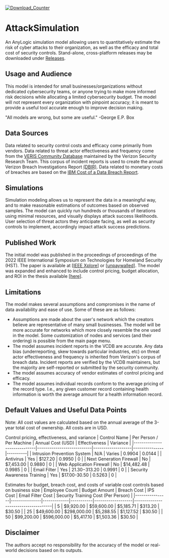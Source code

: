 [![Download_Counter](https://img.shields.io/github/downloads/gjhami/AttackSimulation/total.svg)]()
# AttackSimulation
An AnyLogic simulation model allowing users to quantitatively estimate the risk of cyber attacks to their organization, as well as the efficacy and total cost of security controls. Stand-alone, cross-platform releases may be downloaded under [Releases](https://github.com/gjhami/AttackSimulation/releases).

## Usage and Audience
This model is intended for small businesses/organizations without dedicated cybersecurity teams, or anyone trying to make more informed risk decisions while allocating a limited cybersecurity budget. The model will not represent every organization with pinpoint accuracy; it is meant to provide a useful tool accurate enough to improve decision making.

"All models are wrong, but some are useful." -George E.P. Box

## Data Sources
Data related to security control costs and efficacy come primarily from vendors.
Data related to threat actor effectiveness and frequency come from the [VERIS Community Database](https://github.com/vz-risk/VCDB) maintained by the Verizon Security Research Team. This corpus of incident reports is used to create the annual Verizon Breach Investigations Report [(DBIR)](https://www.verizon.com/business/resources/reports/dbir/).
Data related to monetary costs of breaches are based on the [IBM Cost of a Data Breach Report](https://www.ibm.com/security/data-breach).

## Simulations
 Simulation modeling allows us to represent the data in a meaningful way, and to make reasonable estimations of outcomes based on observed samples. The model can quickly run hundreds or thousands of iterations using minimal resources, and visually displays attack success likelihoods. User selection of threat actors they anticipate facing, as well as security controls to implement, accordingly impact attack success predictions.
 
## Published Work
The initial model was published in the proceedings of proceedings of the 2022 IEEE International Symposium on Technologies for Homeland Security (HST). The paper is available at \[[IEEE Xplore](https://doi.org/10.1109/HST56032.2022.10024984)\] or \[[unpaywalled](https://docs.lib.purdue.edu/cit_articles/52)\]. The model was expanded and enhanced to include control pricing, budget allocation, and ROI in the thesis available \[[here](https://hammer.purdue.edu/articles/thesis/Making_the_Most_of_Limited_Cybersecurity_Budgets_with_AnyLogic_Modeling/20369418)\].

## Limitations
The model makes several assumptions and compromises in the name of data availability and ease of use. Some of these are as follows:
- Assumptions are made about the user's network which the creators believe are representative of many small businesses. The model will be more accurate for networks which more closely resemble the one used in the model. Some customization of nodes and services (and their ordering) is possible from the main page menu.
- The model assumes incident reports in the VCDB are accurate. Any data bias (underreporting, skew towards particular industries, etc) on threat actor effectiveness and frequency is inherited from Verizon's corpus of breach data. Incident reports are verified by the VCDB maintainers, but the majority are self-reported or submitted by the security community.
- The model assumes accuracy of vendor estimates of control pricing and efficacy.
- The model assumes individual records conform to the average pricing of the record type. I.e., any given customer record containing health information is worth the average amount for a health information record.

## Default Values and Useful Data Points
Note: All cost values are calculated based on the annual average of the 3-year total cost of ownership. All costs are in USD.

Control pricing, effectiveness, and variance
| Control Name                | Per Person /  Per Machine | Annual Cost (USD) | Effectiveness | Variance |
|-----------------------------|---------------------------|-------------------|---------------|----------|
| Intrusion Prevention System | N/A                       | Varies            | 0.9904        | 0.0144   |
| Antivirus                   | Yes                       | $127.20           | 0.9950        | 0        |
| Next Generation Firewall    | No                        | $7,453.00         | 0.9880        | 0        |
| Web Application Firewall    | No                        | $14,482.48        | 0.9985        | 0        |
| Email Filter                | Yes                       | $21.30-$313.20    | 0.9991        | 0        |
| Security Awareness Training | Yes                       | $17.00-30.50      | 0.5263        | 0        |

Estimates for budget, breach cost, and costs of variable cost controls based on business size
| Employee Count | Budget Amount | Breach Cost | IPS Cost  | Email Filter Cost | Security Training Cost (Per Person) |
|----------------|---------------|-------------|-----------|-------------------|-------------------------------------|
| 5              | $9,920.00     | $59,600.00  | $5,185.71 | $313.20           | $30.50                              |
| 25             | $49,600.00    | $298,000.00 | $5,288.55 | $1,127.52         | $30.50                              |
| 50             | $99,200.00    | $596,000.00 | $5,417.10 | $1,503.36         | $30.50                              |

## Disclaimer
The authors accept no responsibility for the accuracy of the model or real-world decisions based on its outputs.

